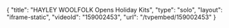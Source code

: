 {
    "title": "HAYLEY WOOLFOLK Opens Holiday Kits",
    "type": "solo",
    "layout": "iframe-static",
    "videoId": "159002453",
    "url": "\/tvpembed\/159002453"
}